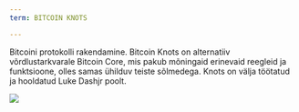 ```yaml
---
term: BITCOIN KNOTS

---
```

Bitcoini protokolli rakendamine. Bitcoin Knots on alternatiiv võrdlustarkvarale Bitcoin Core, mis pakub mõningaid erinevaid reegleid ja funktsioone, olles samas ühilduv teiste sõlmedega. Knots on välja töötatud ja hooldatud Luke Dashjr poolt.

![](../../dictionnaire/assets/51.webp)